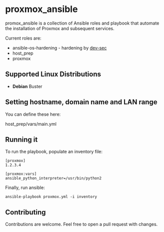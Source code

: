 # proxmox_ansible

promox_ansible is a collection of Ansible roles and playbook that automate the installation of Proxmox and subsequent services.

Current roles are:

- ansible-os-hardening - hardening by [dev-sec](https://github.com/dev-sec/ansible-os-hardening)
- host_prep
- proxmox


## Supported Linux Distributions

 - **Debian** Buster

## Setting hostname, domain name and LAN range

You can define these here: 

host_prep/vars/main.yml


## Running it

To run the playbook, populate an inventory file:

```ShellSession
[proxmox]
1.2.3.4

[proxmox:vars]
ansible_python_interpreter=/usr/bin/python2
```

Finally, run ansible:

```ShellSession
ansible-playbook proxmox.yml -i inventory
```

## Contributing

Contributions are welcome. Feel free to open a pull request with changes.
